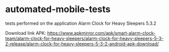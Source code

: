 # automated-mobile-tests

tests performed on the application Alarm Clock for Heavy Sleepers 5.3.2

Download link APK: https://www.apkmirror.com/apk/smart-alarm-clock-team/alarm-clock-for-heavy-sleepers/alarm-clock-for-heavy-sleepers-5-3-2-release/alarm-clock-for-heavy-sleepers-5-3-2-android-apk-download/
